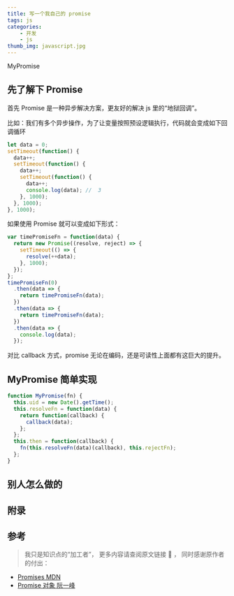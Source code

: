 ```yaml
---
title: 写一个我自己的 promise
tags: js
categories:
	- 开发
	- js
thumb_img: javascript.jpg
---
```


MyPromise

## 先了解下 Promise

首先 Promise 是一种异步解决方案，更友好的解决 js 里的“地狱回调”。

比如：我们有多个异步操作，为了让变量按照预设逻辑执行，代码就会变成如下回调循环

```js
let data = 0;
setTimeout(function() {
  data++;
  setTimeout(function() {
    data++;
    setTimeout(function() {
      data++;
      console.log(data); //  3
    }, 1000);
  }, 1000);
}, 1000);
```

如果使用 Promise 就可以变成如下形式：

```js
var timePromiseFn = function(data) {
  return new Promise((resolve, reject) => {
    setTimeout(() => {
      resolve(++data);
    }, 1000);
  });
};
timePromiseFn(0)
  .then(data => {
    return timePromiseFn(data);
  })
  .then(data => {
    return timePromiseFn(data);
  })
  .then(data => {
    console.log(data);
  });
```

对比 callback 方式，promise 无论在编码，还是可读性上面都有这巨大的提升。

## MyPromise 简单实现

```js
function MyPromise(fn) {
  this.uid = new Date().getTime();
  this.resolveFn = function(data) {
    return function(callback) {
      callback(data);
    };
  };
  this.then = function(callback) {
    fn(this.resolveFn(data)(callback), this.rejectFn);
  };
}
```

## 别人怎么做的

## 附录

## 参考

> 我只是知识点的“加工者”， 更多内容请查阅原文链接 :thought_balloon: ， 同时感谢原作者的付出：

- [Promises MDN](https://developer.mozilla.org/zh-CN/docs/Web/JavaScript/Guide/Using_promises)
- [Promise 对象 阮一峰](http://es6.ruanyifeng.com/#docs/promise)

